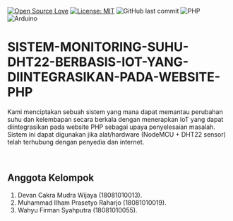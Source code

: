 [![Open Source Love](https://badges.frapsoft.com/os/v1/open-source.svg?style=flat)](https://github.com/ellerbrock/open-source-badges/)
[![License: MIT](https://img.shields.io/badge/License-MIT-green.svg)](https://opensource.org/licenses/MIT)
![GitHub last commit](https://img.shields.io/github/last-commit/devancakra/SISTEM-MONITORING-SUHU-DHT22-BERBASIS-IOT-YANG-DIINTEGRASIKAN-PADA-WEBSITE-PHP)
![PHP](https://img.shields.io/badge/php-grey.svg?&style=flat&logo=php&logoColor=%23F7DF1E)
![Arduino](https://img.shields.io/badge/arduino-blue.svg?&style=flat&logo=arduino&logoColor=%23F7DF1E)

# SISTEM-MONITORING-SUHU-DHT22-BERBASIS-IOT-YANG-DIINTEGRASIKAN-PADA-WEBSITE-PHP
Kami menciptakan sebuah sistem yang mana dapat memantau perubahan suhu dan kelembapan secara berkala dengan menerapkan IoT yang dapat diintegrasikan pada website PHP sebagai upaya penyelesaian masalah. Sistem ini dapat digunakan jika alat/hardware (NodeMCU + DHT22 sensor) telah terhubung dengan penyedia dan internet.

<br>

## Anggota Kelompok
1. Devan Cakra Mudra Wijaya (18081010013).
2. Muhammad Ilham Prasetyo Raharjo (18081010019).
3. Wahyu Firman Syahputra (18081010055).

